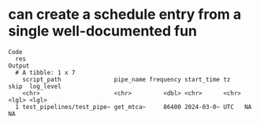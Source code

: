 # can create a schedule entry from a single well-documented fun

    Code
      res
    Output
      # A tibble: 1 x 7
        script_path               pipe_name frequency start_time tz    skip  log_level
        <chr>                     <chr>         <dbl> <chr>      <chr> <lgl> <lgl>    
      1 test_pipelines/test_pipe~ get_mtca~     86400 2024-03-0~ UTC   NA    NA       

